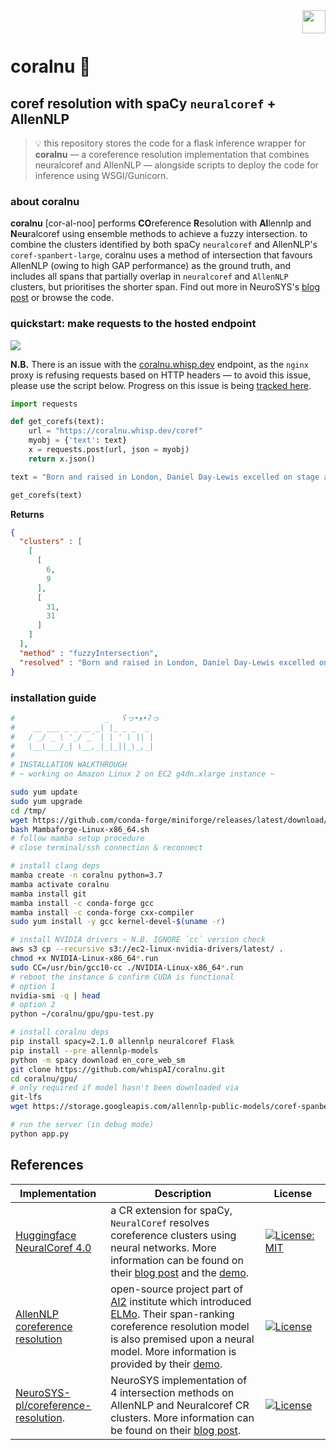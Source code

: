 <!--- WHISP DEVELOPMENT LOGO ~ RESPONSIVE TO LIGHT/DARK MODE --->
<picture>
  <source media="(prefers-color-scheme: dark)" srcset="https://i.imgur.com/xLIjgR0.png" height="37" align="right">
  <img align="right" src="https://i.imgur.com/aDti3wF.png" height="37">
</picture>
<br><br>

# coralnu 🪸
## coref resolution with spaCy `neuralcoref` + AllenNLP
> 💡 this repository stores the code for a flask inference wrapper for **coralnu** — a coreference resolution implementation that combines neuralcoref and AllenNLP — alongside scripts to deploy the code for inference using WSGI/Gunicorn.

### about coralnu
**coralnu** [cor-al-noo] performs **CO**reference **R**esolution with **Al**lennlp and **N**e**u**ralcoref using ensemble methods to achieve a fuzzy intersection. to combine the clusters identified by both spaCy `neuralcoref` and AllenNLP's `coref-spanbert-large`, coralnu uses a method of intersection that favours AllenNLP (owing to high GAP performance) as the ground truth, and includes all spans that partially overlap in `neuralcoref` and `AllenNLP` clusters, but prioritises the shorter span. Find out more in NeuroSYS's [blog post](https://neurosys.com/blog/effective-coreference-resolution-model) or browse the code.

### quickstart: make requests to the hosted endpoint
<img src="https://img.shields.io/badge/endpoint%20status-online-brightgreen">

**N.B.** There is an issue with the [coralnu.whisp.dev](https://coralnu.whisp.dev) endpoint, as the `nginx` proxy is refusing requests based on HTTP headers — to avoid this issue, please use the script below. Progress on this issue is being [tracked here](https://github.com/whispAI/coralnu/issues/2).

```python
import requests

def get_corefs(text):
    url = "https://coralnu.whisp.dev/coref"
    myobj = {'text': text}
    x = requests.post(url, json = myobj)
    return x.json()

text = "Born and raised in London, Daniel Day-Lewis excelled on stage at the National Youth Theatre, before being accepted at the Bristol Old Vic Theatre School, which he attended for three years."

get_corefs(text)
```
**Returns**
```json
{
  "clusters" : [
    [
      [
        6,
        9
      ],
      [
        31,
        31
      ]
    ]
  ],
  "method" : "fuzzyIntersection",
  "resolved" : "Born and raised in London, Daniel Day-Lewis excelled on stage at the National Youth Theatre, before being accepted at the Bristol Old Vic Theatre School, which Daniel Day-Lewis attended for 3 years"
}
```

### installation guide
```sh
#                    _   ʕっ•ᴥ•ʔっ       
#    __ ___ _ _ __ _| |_ _ _  _ 
#   / _/ _ \ '_/ _` | | ' \ || |
#   \__\___/_| \__,_|_|_||_\_,_|
#                             
# INSTALLATION WALKTHROUGH
# ~ working on Amazon Linux 2 on EC2 g4dn.xlarge instance ~

sudo yum update
sudo yum upgrade
cd /tmp/
wget https://github.com/conda-forge/miniforge/releases/latest/download/Mambaforge-Linux-x86_64.sh
bash Mambaforge-Linux-x86_64.sh
# follow mamba setup procedure
# close terminal/ssh connection & reconnect

# install clang deps
mamba create -n coralnu python=3.7
mamba activate coralnu
mamba install git
mamba install -c conda-forge gcc
mamba install -c conda-forge cxx-compiler
sudo yum install -y gcc kernel-devel-$(uname -r)

# install NVIDIA drivers ~ N.B. IGNORE `cc` version check
aws s3 cp --recursive s3://ec2-linux-nvidia-drivers/latest/ .
chmod +x NVIDIA-Linux-x86_64*.run
sudo CC=/usr/bin/gcc10-cc ./NVIDIA-Linux-x86_64*.run
# reboot the instance & confirm CUDA is functional
# option 1
nvidia-smi -q | head
# option 2
python ~/coralnu/gpu/gpu-test.py

# install coralnu deps
pip install spacy=2.1.0 allennlp neuralcoref Flask
pip install --pre allennlp-models
python -m spacy download en_core_web_sm
git clone https://github.com/whispAI/coralnu.git
cd coralnu/gpu/
# only required if model hasn't been downloaded via 
git-lfs
wget https://storage.googleapis.com/allennlp-public-models/coref-spanbert-large-2020.02.27.tar.gz

# run the server (in debug mode)
python app.py

```

## References

| Implementation | Description | License |
|----------------|-------------|---------|
[Huggingface NeuralCoref 4.0](https://github.com/huggingface/neuralcoref) | a CR extension for spaCy, `NeuralCoref` resolves coreference clusters using neural networks. More information can be found on their [blog post](https://medium.com/huggingface/state-of-the-art-neural-coreference-resolution-for-chatbots-3302365dcf30) and the [demo](https://huggingface.co/coref/). | [![License: MIT](https://img.shields.io/badge/License-MIT-yellow.svg)](https://opensource.org/licenses/MIT)  <img width=250/> 
[AllenNLP coreference resolution](https://github.com/allenai/allennlp-models) | open-source project part of [AI2](https://allenai.org/) institute which introduced [ELMo](https://allennlp.org/elmo). Their span-ranking coreference resolution model is also premised upon a neural model. More information is provided by their [demo](https://demo.allennlp.org/coreference-resolution). | [![License](https://img.shields.io/badge/License-Apache%202.0-blue.svg)](https://opensource.org/licenses/Apache-2.0)  <img width=250/> 
[NeuroSYS-pl/coreference-resolution](https://github.com/NeuroSYS-pl/coreference-resolution). | NeuroSYS implementation of 4 intersection methods on AllenNLP and Neuralcoref CR clusters. More information can be found on their [blog post](https://neurosys.com/blog/effective-coreference-resolution-model). | [![License](https://img.shields.io/badge/License-Apache%202.0-blue.svg)](https://opensource.org/licenses/Apache-2.0)  <img width=250/>

